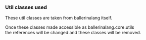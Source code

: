### Util classes used

These util classes are taken from ballerinalang itself.  

Once these classes made accessible as ballerinalang.core.utils  
the references will be changed and these classes will be removed.
